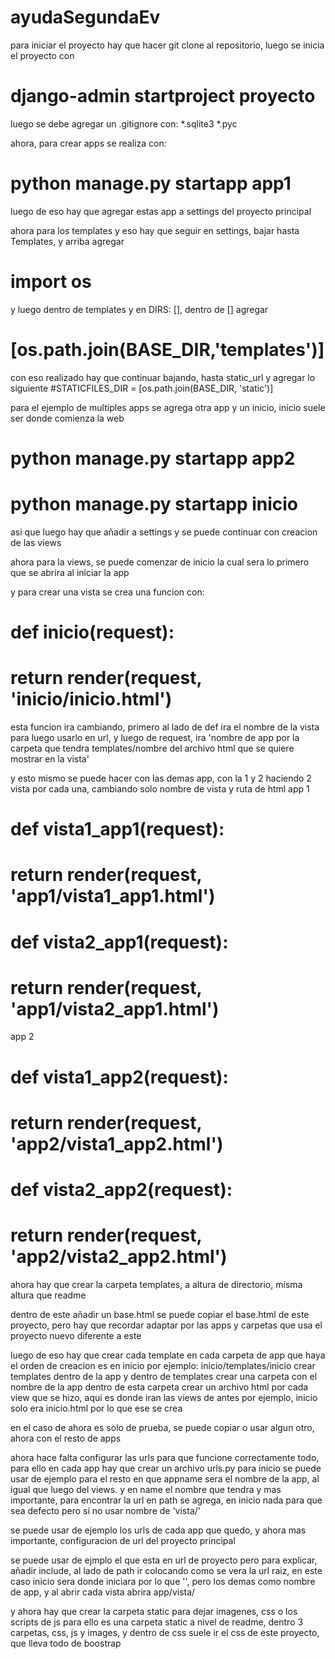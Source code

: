# ayudaSegundaEv
para iniciar el proyecto hay que hacer git clone al repositorio, luego se inicia el proyecto con
# django-admin startproject proyecto
luego se debe agregar un .gitignore con: *.sqlite3 *.pyc

ahora, para crear apps se realiza con: 
# python manage.py startapp app1

luego de eso hay que agregar estas app a settings del proyecto principal

ahora para los templates y eso hay que seguir en settings, bajar hasta Templates, y arriba agregar
# import os
y luego dentro de templates y en DIRS: [], dentro de [] agregar
# [os.path.join(BASE_DIR,'templates')]

con eso realizado hay que continuar bajando, hasta static_url y agregar lo siguiente
#STATICFILES_DIR = [os.path.join(BASE_DIR, 'static')]

para el ejemplo de multiples apps se agrega otra app y un inicio, inicio suele ser donde comienza la web
# python manage.py startapp app2
# python manage.py startapp inicio

asi que luego hay que añadir a settings y se puede continuar con creacion de las views

ahora para la views, se puede comenzar de inicio la cual sera lo primero que se abrira al iniciar la app

y para crear una vista se crea una funcion con:
# def inicio(request):
#   return render(request, 'inicio/inicio.html')
esta funcion ira cambiando, primero al lado de def ira el nombre de la vista para luego usarlo en url,
y luego de request, ira 'nombre de app por la carpeta que tendra templates/nombre del archivo html que se quiere mostrar en la vista'

y esto mismo se puede hacer con las demas app, con la 1 y 2 haciendo 2 vista por cada una, cambiando solo nombre de vista y ruta de html
app 1
# def vista1_app1(request):
#   return render(request, 'app1/vista1_app1.html')
# def vista2_app1(request):
#   return render(request, 'app1/vista2_app1.html')
app 2
# def vista1_app2(request):
#   return render(request, 'app2/vista1_app2.html')
# def vista2_app2(request):
#   return render(request, 'app2/vista2_app2.html')


ahora hay que crear la carpeta templates, a altura de directorio, misma altura que readme

dentro de este añadir un base.html
se puede copiar el base.html de este proyecto, pero hay que recordar adaptar por las apps y carpetas que usa el proyecto nuevo diferente a este

luego de eso hay que crear cada template en cada carpeta de app que haya
el orden de creacion es en inicio por ejemplo:
inicio/templates/inicio
crear templates dentro de la app y dentro de templates crear una carpeta con el nombre de la app
dentro de esta carpeta crear un archivo html por cada view que se hizo, aqui es donde iran las views de antes
por ejemplo, inicio solo era inicio.html por lo que ese se crea

en el caso de ahora es solo de prueba, se puede copiar o usar algun otro, ahora con el resto de apps


ahora hace falta configurar las urls para que funcione correctamente todo, para ello en cada app hay que crear un archivo urls.py
para inicio se puede usar de ejemplo para el resto en que appname sera el nombre de la app, al igual que luego del views.   y en name el nombre que tendra
y mas importante, para encontrar la url en path se agrega, en inicio nada para que sea defecto pero si no usar nombre de 'vista/'

se puede usar de ejemplo los urls de cada app que quedo, y ahora mas importante, configuracion de url del proyecto principal

se puede usar de ejmplo el que esta en url de proyecto pero para explicar, añadir include, al lado de path ir colocando como se vera la url raiz, en este caso inicio sera donde iniciara por lo que '', pero los demas como nombre de app, y al abrir cada vista abrira app/vista/

y ahora hay que crear la carpeta static para dejar imagenes, css o los scripts de js
para ello es una carpeta static a nivel de readme, dentro 3 carpetas, css, js y images, y dentro de css suele ir el css de este proyecto, que lleva todo de boostrap